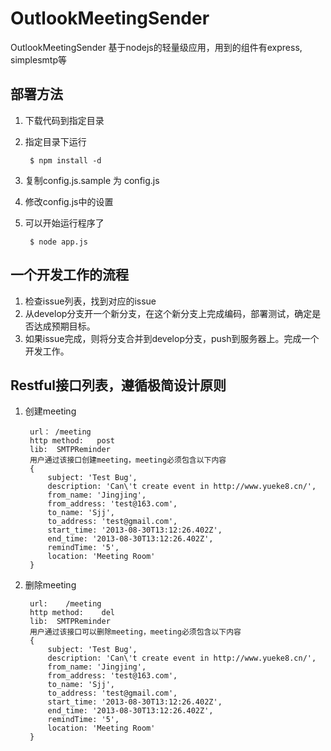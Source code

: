 OutlookMeetingSender
=====

OutlookMeetingSender
基于nodejs的轻量级应用，用到的组件有express, simplesmtp等


部署方法
----------------------------------
1. 下载代码到指定目录
2. 指定目录下运行

		$ npm install -d
    
3. 复制config.js.sample 为 config.js
4. 修改config.js中的设置

6. 可以开始运行程序了

		$ node app.js


一个开发工作的流程
----------------------------------
1. 检查issue列表，找到对应的issue
2. 从develop分支开一个新分支，在这个新分支上完成编码，部署测试，确定是否达成预期目标。
3. 如果issue完成，则将分支合并到develop分支，push到服务器上。完成一个开发工作。


Restful接口列表，遵循极简设计原则
----------------------------------
1. 创建meeting

		url： /meeting
		http method:   post
		lib:  SMTPReminder
		用户通过该接口创建meeting，meeting必须包含以下内容 	
		{ 
			subject: 'Test Bug',
  			description: 'Can\'t create event in http://www.yueke8.cn/',
  			from_name: 'Jingjing',
 			from_address: 'test@163.com',
  			to_name: 'Sjj',
  			to_address: 'test@gmail.com',
  			start_time: '2013-08-30T13:12:26.402Z',
  			end_time: '2013-08-30T13:12:26.402Z',
  			remindTime: '5',
  			location: 'Meeting Room' 
  		}


2. 删除meeting

		url:	/meeting
		http method:	del
		lib:  SMTPReminder
		用户通过该接口可以删除meeting，meeting必须包含以下内容 	
		{ 
			subject: 'Test Bug',
  			description: 'Can\'t create event in http://www.yueke8.cn/',
  			from_name: 'Jingjing',
 			from_address: 'test@163.com',
  			to_name: 'Sjj',
  			to_address: 'test@gmail.com',
  			start_time: '2013-08-30T13:12:26.402Z',
  			end_time: '2013-08-30T13:12:26.402Z',
  			remindTime: '5',
  			location: 'Meeting Room' 
  		}
